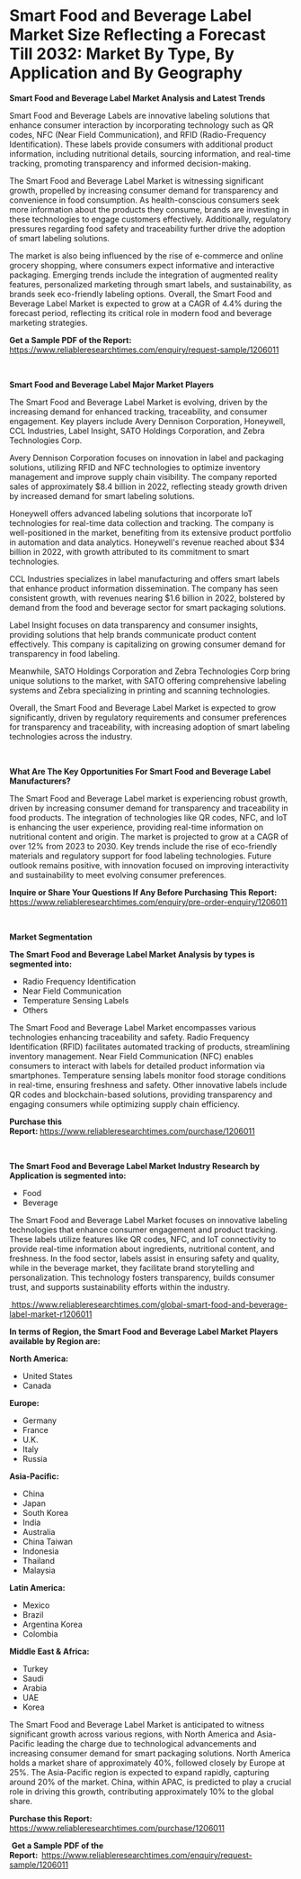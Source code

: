<p><h1>Smart Food and Beverage Label Market Size Reflecting a Forecast Till 2032: Market By Type, By Application and By Geography</h1></p><p><strong>Smart Food and Beverage Label Market Analysis and Latest Trends</strong></p>
<p><p>Smart Food and Beverage Labels are innovative labeling solutions that enhance consumer interaction by incorporating technology such as QR codes, NFC (Near Field Communication), and RFID (Radio-Frequency Identification). These labels provide consumers with additional product information, including nutritional details, sourcing information, and real-time tracking, promoting transparency and informed decision-making. </p><p>The Smart Food and Beverage Label Market is witnessing significant growth, propelled by increasing consumer demand for transparency and convenience in food consumption. As health-conscious consumers seek more information about the products they consume, brands are investing in these technologies to engage customers effectively. Additionally, regulatory pressures regarding food safety and traceability further drive the adoption of smart labeling solutions. </p><p>The market is also being influenced by the rise of e-commerce and online grocery shopping, where consumers expect informative and interactive packaging. Emerging trends include the integration of augmented reality features, personalized marketing through smart labels, and sustainability, as brands seek eco-friendly labeling options. Overall, the Smart Food and Beverage Label Market is expected to grow at a CAGR of 4.4% during the forecast period, reflecting its critical role in modern food and beverage marketing strategies.</p></p>
<p><strong>Get a Sample PDF of the Report:&nbsp;</strong> <a href="https://www.reliableresearchtimes.com/enquiry/request-sample/1206011?utm_campaign=2646&utm_medium=2&utm_source=Github&utm_content=ia&utm_term=19042025&utm_id=smart-food-and-beverage-label">https://www.reliableresearchtimes.com/enquiry/request-sample/1206011</a></p>
<p>&nbsp;</p>
<p><strong>Smart Food and Beverage Label Major Market Players</strong></p>
<p><p>The Smart Food and Beverage Label Market is evolving, driven by the increasing demand for enhanced tracking, traceability, and consumer engagement. Key players include Avery Dennison Corporation, Honeywell, CCL Industries, Label Insight, SATO Holdings Corporation, and Zebra Technologies Corp.</p><p>Avery Dennison Corporation focuses on innovation in label and packaging solutions, utilizing RFID and NFC technologies to optimize inventory management and improve supply chain visibility. The company reported sales of approximately $8.4 billion in 2022, reflecting steady growth driven by increased demand for smart labeling solutions.</p><p>Honeywell offers advanced labeling solutions that incorporate IoT technologies for real-time data collection and tracking. The company is well-positioned in the market, benefiting from its extensive product portfolio in automation and data analytics. Honeywell's revenue reached about $34 billion in 2022, with growth attributed to its commitment to smart technologies.</p><p>CCL Industries specializes in label manufacturing and offers smart labels that enhance product information dissemination. The company has seen consistent growth, with revenues nearing $1.6 billion in 2022, bolstered by demand from the food and beverage sector for smart packaging solutions.</p><p>Label Insight focuses on data transparency and consumer insights, providing solutions that help brands communicate product content effectively. This company is capitalizing on growing consumer demand for transparency in food labeling.</p><p>Meanwhile, SATO Holdings Corporation and Zebra Technologies Corp bring unique solutions to the market, with SATO offering comprehensive labeling systems and Zebra specializing in printing and scanning technologies.</p><p>Overall, the Smart Food and Beverage Label Market is expected to grow significantly, driven by regulatory requirements and consumer preferences for transparency and traceability, with increasing adoption of smart labeling technologies across the industry.</p></p>
<p>&nbsp;</p>
<p><strong>What Are The Key Opportunities For Smart Food and Beverage Label Manufacturers?</strong></p>
<p><p>The Smart Food and Beverage Label market is experiencing robust growth, driven by increasing consumer demand for transparency and traceability in food products. The integration of technologies like QR codes, NFC, and IoT is enhancing the user experience, providing real-time information on nutritional content and origin. The market is projected to grow at a CAGR of over 12% from 2023 to 2030. Key trends include the rise of eco-friendly materials and regulatory support for food labeling technologies. Future outlook remains positive, with innovation focused on improving interactivity and sustainability to meet evolving consumer preferences.</p></p>
<p><strong>Inquire or Share Your Questions If Any Before Purchasing This Report:</strong> <a href="https://www.reliableresearchtimes.com/enquiry/pre-order-enquiry/1206011?utm_campaign=2646&utm_medium=2&utm_source=Github&utm_content=ia&utm_term=19042025&utm_id=smart-food-and-beverage-label">https://www.reliableresearchtimes.com/enquiry/pre-order-enquiry/1206011</a></p>
<p>&nbsp;</p>
<p><strong>Market Segmentation</strong></p>
<p><strong>The Smart Food and Beverage Label Market Analysis by types is segmented into:</strong></p>
<p><ul><li>Radio Frequency Identification</li><li>Near Field Communication</li><li>Temperature Sensing Labels</li><li>Others</li></ul></p>
<p><p>The Smart Food and Beverage Label Market encompasses various technologies enhancing traceability and safety. Radio Frequency Identification (RFID) facilitates automated tracking of products, streamlining inventory management. Near Field Communication (NFC) enables consumers to interact with labels for detailed product information via smartphones. Temperature sensing labels monitor food storage conditions in real-time, ensuring freshness and safety. Other innovative labels include QR codes and blockchain-based solutions, providing transparency and engaging consumers while optimizing supply chain efficiency.</p></p>
<p><strong>Purchase this Report:&nbsp;</strong><a href="https://www.reliableresearchtimes.com/purchase/1206011?utm_campaign=2646&utm_medium=2&utm_source=Github&utm_content=ia&utm_term=19042025&utm_id=smart-food-and-beverage-label">https://www.reliableresearchtimes.com/purchase/1206011</a></p>
<p>&nbsp;</p>
<p><strong>The Smart Food and Beverage Label Market Industry Research by Application is segmented into:</strong></p>
<p><ul><li>Food</li><li>Beverage</li></ul></p>
<p><p>The Smart Food and Beverage Label Market focuses on innovative labeling technologies that enhance consumer engagement and product tracking. These labels utilize features like QR codes, NFC, and IoT connectivity to provide real-time information about ingredients, nutritional content, and freshness. In the food sector, labels assist in ensuring safety and quality, while in the beverage market, they facilitate brand storytelling and personalization. This technology fosters transparency, builds consumer trust, and supports sustainability efforts within the industry.</p></p>
<p><a href="https://www.reliableresearchtimes.com/global-smart-food-and-beverage-label-market-r1206011?utm_campaign=2646&utm_medium=2&utm_source=Github&utm_content=ia&utm_term=19042025&utm_id=smart-food-and-beverage-label">&nbsp;https://www.reliableresearchtimes.com/global-smart-food-and-beverage-label-market-r1206011</a></p>
<p><strong>In terms of Region, the Smart Food and Beverage Label Market Players available by Region are:</strong></p>
<p>
    <p> <strong> North America: </strong>
        <ul>
            <li>United States</li>
            <li>Canada</li>
        </ul>
        </p> 
    <p> <strong> Europe: </strong>
        <ul>
            <li>Germany</li>
            <li>France</li>
            <li>U.K.</li>
            <li>Italy</li>
            <li>Russia</li>
        </ul>
        </p> 
    <p> <strong> Asia-Pacific: </strong>
        <ul>
            <li>China</li>
            <li>Japan</li>
            <li>South Korea</li>
            <li>India</li>
            <li>Australia</li>
            <li>China Taiwan</li>
            <li>Indonesia</li>
            <li>Thailand</li>
            <li>Malaysia</li>
        </ul>
        </p> 
    <p> <strong> Latin America: </strong>
        <ul>
            <li>Mexico</li>
            <li>Brazil</li>
            <li>Argentina Korea</li>
            <li>Colombia</li>
        </ul>
        </p> 
    <p> <strong> Middle East & Africa: </strong>
        <ul>
            <li>Turkey</li>
            <li>Saudi</li>
            <li>Arabia</li>
            <li>UAE</li>
            <li>Korea</li>
        </ul>
    </p>
    </p>
<p><p>The Smart Food and Beverage Label Market is anticipated to witness significant growth across various regions, with North America and Asia-Pacific leading the charge due to technological advancements and increasing consumer demand for smart packaging solutions. North America holds a market share of approximately 40%, followed closely by Europe at 25%. The Asia-Pacific region is expected to expand rapidly, capturing around 20% of the market. China, within APAC, is predicted to play a crucial role in driving this growth, contributing approximately 10% to the global share.</p></p>
<p><strong>Purchase this Report: </strong><a href="https://www.reliableresearchtimes.com/purchase/1206011?utm_campaign=2646&utm_medium=2&utm_source=Github&utm_content=ia&utm_term=19042025&utm_id=smart-food-and-beverage-label">https://www.reliableresearchtimes.com/purchase/1206011</a></p>
<p>&nbsp;<strong>Get a Sample PDF of the Report:&nbsp;&nbsp;</strong><a href="https://www.reliableresearchtimes.com/enquiry/request-sample/1206011?utm_campaign=2646&utm_medium=2&utm_source=Github&utm_content=ia&utm_term=19042025&utm_id=smart-food-and-beverage-label">https://www.reliableresearchtimes.com/enquiry/request-sample/1206011</a></p>
<p><strong></strong></p>
<p><p></p><p></p><p></p></p>